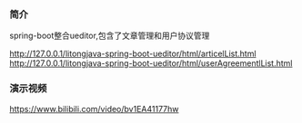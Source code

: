 ### 简介
spring-boot整合ueditor,包含了文章管理和用户协议管理

http://127.0.0.1/litongjava-spring-boot-ueditor/html/articelList.html
http://127.0.0.1/litongjava-spring-boot-ueditor/html/userAgreementlList.html

### 演示视频
https://www.bilibili.com/video/bv1EA41177hw